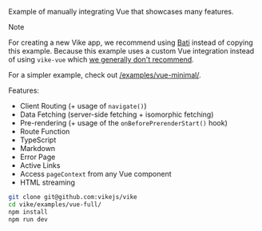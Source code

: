 Example of manually integrating Vue that showcases many features.

> [!NOTE]
> For creating a new Vike app, we recommend using [Bati](https://batijs.dev) instead of copying this example. Because this example uses a custom Vue integration instead of using `vike-vue` which [we generally don't recommend](https://vike.dev/new/core).

For a simpler example, check out [/examples/vue-minimal/](/examples/vue-minimal/).

Features:
 - Client Routing (+ usage of `navigate()`)
 - Data Fetching (server-side fetching + isomorphic fetching)
 - Pre-rendering (+ usage of the `onBeforePrerenderStart()` hook)
 - Route Function
 - TypeScript
 - Markdown
 - Error Page
 - Active Links
 - Access `pageContext` from any Vue component
 - HTML streaming

```bash
git clone git@github.com:vikejs/vike
cd vike/examples/vue-full/
npm install
npm run dev
```
